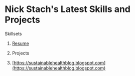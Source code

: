 # Nick Stach's Latest Skills and Projects
Skillsets

1.  [Resume](https://www.tumblr.com/blog/tristach605)



2.  Projects



3. [https://sustainablehealthblog.blogspot.com](https://sustainablehealthblog.blogspot.com)
